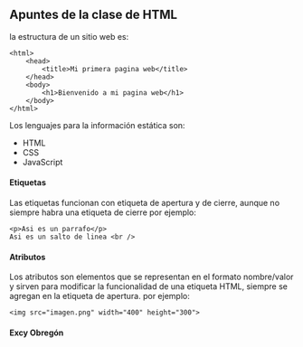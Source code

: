 ## Apuntes de la clase de HTML
la estructura de un sitio web es:
```<!doctype html>
<html>
    <head>
        <title>Mi primera pagina web</title>
    </head>
    <body>
        <h1>Bienvenido a mi pagina web</h1>
    </body>
</html>
```

Los lenguajes para la información estática son:
* HTML
* CSS
* JavaScript

#### Etiquetas
Las etiquetas funcionan con etiqueta de apertura y de cierre, aunque no siempre habra una etiqueta de cierre
por ejemplo:
```
<p>Asi es un parrafo</p> 
Asi es un salto de linea <br />
```

#### Atributos
Los atributos son elementos que se representan en el formato nombre/valor y sirven para modificar la funcionalidad de una etiqueta HTML, siempre se agregan en la etiqueta de apertura.
por ejemplo:
```
<img src="imagen.png" width="400" height="300">
```
#### Excy Obregón


